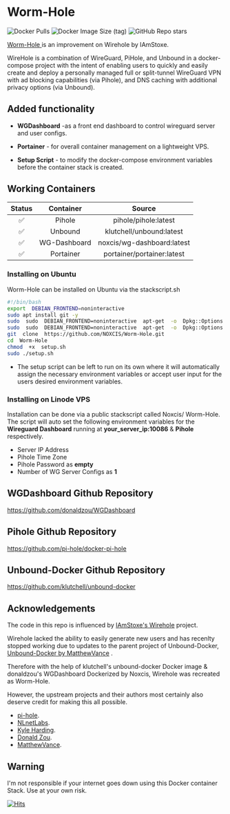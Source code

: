 
# Worm-Hole 
![Docker Pulls](https://img.shields.io/docker/pulls/noxcis/wg-dashboard.svg?style=flat&label=pulls&logo=docker) ![Docker Image Size (tag)](https://img.shields.io/docker/image-size/noxcis/wg-dashboard/latest.svg?style=flat&label=image&logo=docker) ![GitHub Repo stars](https://img.shields.io/github/stars/NOXCIS/Worm-Hole?style=social)

[Worm-Hole ](https://github.com/NOXCIS/Worm-Hole)  is an improvement on Wirehole by IAmStoxe. 

WireHole is a combination of WireGuard, PiHole, and Unbound in a docker-compose project with the intent of enabling users to quickly and easily create and deploy a personally managed full or split-tunnel WireGuard VPN with ad blocking capabilities (via Pihole), and DNS caching with additional privacy options (via Unbound).

## Added functionality

 - **WGDashboard** -as a front end dashboard to control wireguard server and user configs.
 
 - **Portainer** - for overall container management on a lightweight VPS.
 
 - **Setup Script** - to modify the docker-compose environment variables before the container stack is created.

## Working Containers

| Status | Container | Source |
| :----: | :----: | :----: |
|  ✅ | Pihole  | pihole/pihole:latest |
|  ✅ | Unbound | klutchell/unbound:latest |
|  ✅ | WG-Dashboard | noxcis/wg-dashboard:latest | 
|  ✅ | Portainer | portainer/portainer:latest |


### Installing on Ubuntu

Worm-Hole can be installed on Ubuntu via the stackscript.sh
```bash
#!/bin/bash
export  DEBIAN_FRONTEND=noninteractive
sudo apt install git -y
sudo  sudo  DEBIAN_FRONTEND=noninteractive  apt-get  -o  Dpkg::Options::="--force-confdef"  -o  Dpkg::Options::="--force-confold"  -qy  update
sudo  sudo  DEBIAN_FRONTEND=noninteractive  apt-get  -o  Dpkg::Options::="--force-confdef"  -o  Dpkg::Options::="--force-confold"  -qy  upgrade
git  clone  https://github.com/NOXCIS/Worm-Hole.git
cd  Worm-Hole
chmod  +x  setup.sh
sudo ./setup.sh
```

 - The setup script can be left to run on its own where it will automatically assign the necessary environment variables or accept user input for the users desired environment variables.
 
 

### Installing on Linode VPS

Installation can be done via a public stackscript called Noxcis/ Worm-Hole. The script will auto set the following environment variables for the **Wireguard Dashboard** running at **your_server_ip:10086** & **Pihole** respectively.

 - Server IP Address
 - Pihole Time Zone
 - Pihole Password as **empty**
 - Number of WG Server Configs as **1** 


## WGDashboard Github Repository
https://github.com/donaldzou/WGDashboard

## Pihole Github Repository
https://github.com/pi-hole/docker-pi-hole

## Unbound-Docker Github Repository
https://github.com/klutchell/unbound-docker


## Acknowledgements
The code in this repo is influenced by [IAmStoxe's Wirehole](https://github.com/IAmStoxe/wirehole) project.

 Wirehole lacked the ability to easily generate new users and has recenlty stopped working due to updates to the parent project of Unbound-Docker, [Unbound-Docker by MatthewVance](https://github.com/MatthewVance/unbound-docker) . 

Therefore with the help of klutchell's unbound-docker Docker image & donaldzou's WGDashboard Dockerized by Noxcis, Wirehole was recreated as Worm-Hole.

However, the upstream projects and their authors most certainly also deserve credit for making this all possible.
- [pi-hole](https://github.com/pi-hole).
- [NLnetLabs](https://github.com/NLnetLabs).
- [Kyle Harding](https://github.com/klutchell).
- [Donald Zou](https://github.com/donaldzou).
- [MatthewVance](https://github.com/MatthewVance).

## Warning

I'm not responsible if your internet goes down using this Docker container Stack. Use at your own risk.

[![Hits](https://hits.seeyoufarm.com/api/count/incr/badge.svg?url=https://github.com/NOXCIS/Worm-Hole&icon=github.svg&icon_color=%23FFFFFF&title=hits&edge_flat=false)](https://github.com/origamiofficial/docker-pihole-unbound)
